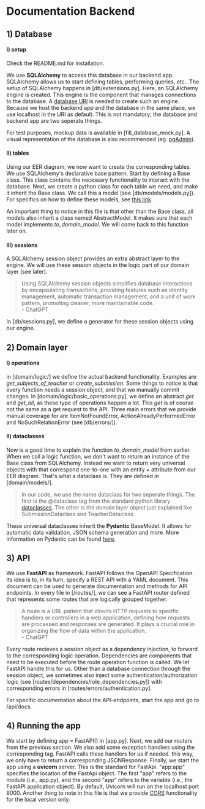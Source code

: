 # Documentation Backend

## 1) Database

#### I) setup

Check the README.md for installation.

We use **SQLAlchemy** to access this database in our backend app. SQLAlchemy allows us to start defining tables, performing queries, etc.. The setup of SQLAlchemy happens in [db/extensions.py]. Here, an SQLAlchemy engine is created. This engine is the component that manages connections to the database. A [database URI](https://docs.sqlalchemy.org/en/20/core/engines.html) is needed to create such an engine. Because we host the backend app and the database in the same place, we use localhost in the URI as default. This is not mandatory; the database and backend app are two seperate things.

For test purposes, mockup data is available in [fill_database_mock.py]. A visual representation of the database is also recommended (eg. [pgAdmin](https://www.pgadmin.org/)).

#### II) tables

Using our EER diagram, we now want to create the corresponding tables. We use SQLAlchemy's declarative base pattern. Start by defining a Base class. This class contains the necessary functionality to interact with the database. Next, we create a python class for each table we need, and make it inherit the Base class. We call this a model (see [db/models/models.py]). For specifics on how to define these models, see [this link](https://docs.sqlalchemy.org/en/20/orm/declarative_styles.html#using-a-declarative-base-class). 

An important thing to notice in this file is that other than the Base class, all models also inherit a class named AbstractModel. It makes sure that each model implements *to_domain_model*. We will come back to this function later on.


#### III) sessions

A SQLAlchemy session object provides an extra abstract layer to the engine. We will use these session objects in the logic part of our domain layer (see later).

> Using SQLAlchemy session objects simplifies database interactions by encapsulating transactions, providing features such as identity management, automatic transaction management, and a unit of work pattern, promoting cleaner, more maintainable code. \
\- ChatGPT

In [db/sessions.py], we define a generator for these session objects using our engine.

## 2) Domain layer

#### I) operations
in [domain/logic/] we define the actual backend functionality. Examples are *get_subjects_of_teacher* or *create_submission*. Some things to notice is that every function needs a session object, and that we manually commit changes. In [domain/logic/basic_operations.py], we define an abstract *get* and *get_all*, as these type of operations happen a lot. This *get* is of course not the same as a get request to the API. Three main errors that we provide manual coverage for are ItemNotFoundError, ActionAlreadyPerformedError and NoSuchRelationError (see [db/errors/]).

#### II) dataclasses

Now is a good time to explain the function *to_domain_model* from earlier. When we call a logic function, we don't want to return an instance of the Base class from SQLAlchemy. Instead we want to return very universal objects with that correspond one-to-one with an entity + attribute from our EER diagram. That's what a dataclass is. They are defined in [domain/models/]. 

> In our code, we use the name dataclass for two seperate things. The first is the @dataclass tag from the standard python library [dataclasses](https://docs.python.org/3/library/dataclasses.html). The other is the domain layer object just explained like SubmissionDataclass and TeacherDataclass.

These universal dataclasses inherit the **Pydantic** BaseModel. It allows for automatic data validation, JSON schema generation and more. More information on Pydantic can be found [here](https://docs.pydantic.dev/latest/why/).

## 3) API

We use **FastAPI** as framework. FastAPI follows the OpenAPI Specification. Its idea is to, in its turn, specify a REST API with a YAML document. This document can be used to generate documentation and methods for API endpoints. In every file in [/routes/], we can see a FastAPI router defined that represents some routes that are logically grouped together.

> A route is a URL pattern that directs HTTP requests to specific handlers or controllers in a web application, defining how requests are processed and responses are generated. It plays a crucial role in organizing the flow of data within the application. \
\- ChatGPT

Every route recieves a session object as a dependency injection, to forward to the corresponding logic operation. Dependencies are components that need to be executed before the route operation function is called. We let FastAPI handle this for us. Other than a database connection through the session object, we sometimes also inject some authentication/authorization logic (see [routes/dependencies/role_dependencies.py]) with corresponding errors in [routes/errors/authentication.py].

For specific documentation about the API-endpoints, start the app and go to /api/docs.

## 4) Running the app

We start by defining app = FastAPI() in [app.py]. Next, we add our routers from the previous section. We also add some exception handlers using the corresponding tag. FastAPI calls these handlers for us if needed. this way, we only have to return a corresponding JSONResponse. Finally, we start the app using a **uvicorn** server. This is the standard for FastApi. "app:app" specifies the location of the FastApi object. The first "app" refers to the module (i.e., app.py), and the second "app" refers to the variable (i.e., the FastAPI application object). By default, Uvicorn will run on the localhost port 8000. Another thing to note in this file is that we provide [CORS](https://developer.mozilla.org/en-US/docs/Web/HTTP/CORS) functionality for the local version only.